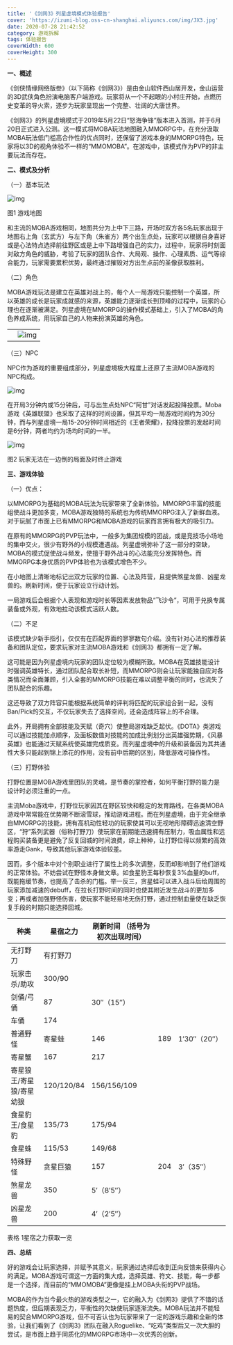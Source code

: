 ```yaml
---
title: '《剑网3》列星虚境模式体验报告'
cover: 'https://izumi-blog.oss-cn-shanghai.aliyuncs.com/img/JX3.jpg'
date: 2020-07-28 21:42:52
category: 游戏拆解
tags: 体验报告
coverWidth: 600
coverHeight: 300
---
```


**一、概述**

《剑侠情缘网络版叁》（以下简称《剑网3》）是由金山软件西山居开发，金山运营的3D武侠角色扮演电脑客户端游戏。玩家将从一个不起眼的小村庄开始，点燃历史变革的导火索，逐步为玩家呈现出一个完整、壮阔的大唐世界。

《剑网3》的列星虚境模式于2019年5月22日“怒海争锋”版本进入首测，并于6月20日正式进入公测。这一模式将MOBA玩法地图融入MMORPG中，在充分汲取MOBA玩法低门槛高合作性的优点同时，还保留了游戏本身的MMORPG特色，玩家将以3D的视角体验不一样的“MMOMOBA”。在游戏中，该模式作为PVP的非主要玩法而存在。

<!--more-->



**二、模式及分析**

（一）基本玩法

![img](https://izumi-blog.oss-cn-shanghai.aliyuncs.com/img/clip_image002.jpg)

图1 游戏地图

 

和主流的MOBA游戏相同，地图共分为上中下三路，开场时双方各5名玩家出现于地图右上角（玄武方）与左下角（朱雀方）两个出生点处，玩家可以根据自身喜好或是心法特点选择前往野区或是上中下路增强自己的实力，过程中，玩家将时刻面对敌方角色的威胁，考验了玩家的团队合作、大局观、操作、心理素质、运气等综合能力，玩家需要累积优势，最终通过摧毁对方出生点前的圣像获取胜利。

（二）角色

MOBA游戏玩法是建立在英雄对战上的，每个人一局游戏只能控制一个英雄，所以英雄的成长是玩家成就感的来源，英雄能力逐渐成长到顶峰的过程中，玩家的心理也在逐渐被满足。列星虚境在MMORPG的操作模式基础上，引入了MOBA的角色养成系统，用玩家自己的人物来扮演英雄的角色。

 

|      |                                                              |
| ---- | ------------------------------------------------------------ |
|      | ![img](https://izumi-blog.oss-cn-shanghai.aliyuncs.com/img/clip_image004.jpg) |





（三）NPC

NPC作为游戏的重要组成部分，列星虚境极大程度上还原了主流MOBA游戏的NPC构成。

![img](https://izumi-blog.oss-cn-shanghai.aliyuncs.com/img/clip_image006.jpg)

在开局3分钟内或15分钟后，可与出生点处NPC“阿甘”对话发起投降投票。Moba游戏《英雄联盟》也采取了这样的时间设置，但其平均一局游戏时间约为30分钟，而与列星虚境一局15-20分钟时间相近的《王者荣耀》，投降投票的发起时间是6分钟，两者均约为场均时间的一半。

![img](https://izumi-blog.oss-cn-shanghai.aliyuncs.com/img/clip_image008.jpg)

图2 玩家无法在一边倒的局面及时终止游戏

**三、游戏体验**

（一）优点：

以MMORPG为基础的MOBA玩法为玩家带来了全新体验。MMORPG丰富的技能组使战斗更加多变，MOBA游戏独特的系统也为传统MMORPG注入了新鲜血液。对于玩腻了市面上已有MMORPG和MOBA游戏的玩家而言拥有极大的吸引力。

在原有的MMORPG的PVP玩法中，一般多为集团规模的团战，或是竞技场小场地的集中交火，很少有野外的小规模遭遇战。列星虚境弥补了这一部分的空缺，MOBA的模式促使战斗频发，使擅于野外战斗的心法能充分发挥特色。而MMORPG本身优质的PVP体验也为该模式增色不少。

在小地图上清晰地标记出双方玩家的位置、心法及阵营，且提供煞星龙兽、凶星龙兽的。刷新时间，便于玩家设立行动计划。

一局游戏后会根据个人表现和游戏时长等因素发放物品“飞沙令”，可用于兑换专属装备或外观，有效地拉动该模式活跃人数。

（二）不足

该模式缺少新手指引，仅仅有在匹配界面的寥寥数句介绍。没有针对心法的推荐装备和团队定位，要求玩家对主流MOBA游戏和《剑网3》都拥有一定了解。

这可能是因为列星虚境内玩家的团队定位较为模糊所致。MOBA在英雄技能设计时强调英雄特长，通过团队配合取长补短，而MMORPG则会让玩家能独自应对各类情况而全面兼顾，引入全套的MMORPG技能在难以调整平衡的同时，也流失了团队配合的乐趣。

这还导致了双方阵容只能根据系统简单的评判将匹配的玩家组合到一起，没有Ban/Pick的交互，不仅玩家失去了选择空间，还会造成阵容上的不合理。

此外，开局拥有全部技能及天赋（奇穴）使整局游戏缺乏起伏。《DOTA》类游戏可以通过技能加点顺序，及面板数值对技能的加成比例划分出英雄强势期，《风暴英雄》也能通过天赋系统使英雄完成质变。而列星虚境中的升级和装备因为其共通性大多只能起到锦上添花的作用，没有前中后期的区别，降低游戏可操作性。

（三）打野体验

打野位置是MOBA游戏里团队的灵魂，是节奏的掌控者，如何平衡打野的能力是设计时必须注重的一点。

主流Moba游戏中，打野位玩家因其在野区较快和稳定的发育路线，在各类MOBA游戏中常常能在优势期不断滚雪球，推动游戏进程。而在列星虚境，由于完全继承自MMORPG的技能，拥有高机动性轻功的玩家使其可以无视地形障碍迅速清空野区，“狩”系列武器（俗称打野刀）使玩家在前期能迅速拥有压制力，吸血属性和远程购买装备更是避免了反复回城的时间浪费，综上种种，让打野位得以频繁的高效率游走Gank，导致其他玩家游戏体验较差。

因而，多个版本中对个别职业进行了属性上的多次调整，反而却影响到了他们游戏的正常体验。不妨尝试在野怪本身做文章。如食星豹王每秒恢复3%血量的buff，既能拖缓节奏，也提高了击杀的门槛。举一反三，贪星蛙可以进入战斗后给周围的玩家添加减速的debuff，在拉长打野时间的同时也使其附近发生战斗的更加多变；再或者加强野怪伤害，使玩家不能轻易地无伤打野，通过控制血量使在缺乏恢复手段的时期只能选择回城。

| 种类                     | 星宿之力   | 刷新时间  （括号为初次出现时间） |      |              |
| ------------------------ | ---------- | -------------------------------- | ---- | ------------ |
| 无打野刀                 | 有打野刀   |                                  |      |              |
| 玩家击杀/助攻            | 300/90     |                                  |      |              |
| 剑俑/弓俑                | 87         | 30″（15″）                       |      |              |
| 车俑                     | 174        |                                  |      |              |
| 普通野怪                 | 寄星蛙     | 146                              | 189  | 1′30″（20″） |
| 寄星蟹                   | 167        | 217                              |      |              |
| 寄星狼王/寄星狼/寄星幼狼 | 120/120/84 | 156/156/109                      |      |              |
| 食星豹王/食星豹          | 135/73     | 175/94                           |      |              |
| 食星蛛                   | 115/53     | 149/68                           |      |              |
| 特殊野怪                 | 贪星巨猿   | 157                              | 204  | 3′（35″）    |
| 煞星龙兽                 | 350        | 5′（8′5″）                       |      |              |
| 凶星龙兽                 | 200        | 4′（2′5″）                       |      |              |

  表格 1星宿之力获取一览  

 

 

**四、总结**

好的游戏会让玩家选择，并赋予其意义，玩家通过选择后收到正向反馈来获得内心的满足。MOBA游戏可谓这一方面的集大成，选择英雄、符文、技能，每一步都是一个选择，而目前的“MMOMOBA”更像是挂上MOBA头衔的PVP战场。

MOBA的作为当今最火热的游戏类型之一，它的融入为《剑网3》提供了不错的话题热度，但后期表现乏力，平衡性的欠缺使玩家逐渐流失。MOBA玩法并不能轻易的契合MMORPG游戏，但不可否认也为玩家带来了一定的游戏乐趣和全新的体验，让我们看到了《剑网3》团队在融入Roguelike、“吃鸡”类型后又一次大胆的尝试，是市面上趋于同质化的MMORPG市场中一次优秀的创新。